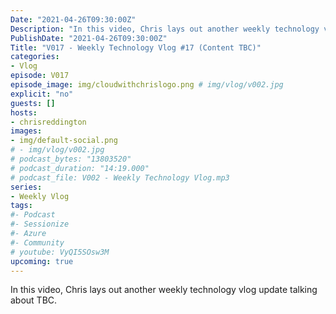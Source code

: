 ```yaml
---
Date: "2021-04-26T09:30:00Z"
Description: "In this video, Chris lays out another weekly technology vlog update talking about TBC"
PublishDate: "2021-04-26T09:30:00Z"
Title: "V017 - Weekly Technology Vlog #17 (Content TBC)"
categories:
- Vlog
episode: V017
episode_image: img/cloudwithchrislogo.png # img/vlog/v002.jpg
explicit: "no"
guests: []
hosts:
- chrisreddington
images:
- img/default-social.png
# - img/vlog/v002.jpg
# podcast_bytes: "13803520"
# podcast_duration: "14:19.000"
# podcast_file: V002 - Weekly Technology Vlog.mp3
series:
- Weekly Vlog
tags:
#- Podcast
#- Sessionize
#- Azure
#- Community
# youtube: VyQI5SOsw3M
upcoming: true
---
```

In this video, Chris lays out another weekly technology vlog update talking about TBC.